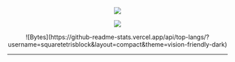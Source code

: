 <div id="header" align="center">
  <img src="https://media.discordapp.net/attachments/937814680494297111/938241553518956604/879958317470986300.gif" />
  <p align="center">
    <img src="https://count.getloli.com/get/@SquareTetrisBlock?theme=gelbooru" />
  </p>
![Bytes](https://github-readme-stats.vercel.app/api/top-langs/?username=squaretetrisblock&layout=compact&theme=vision-friendly-dark)
</div>


---
